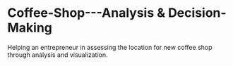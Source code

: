 # Coffee-Shop---Analysis & Decision-Making
Helping an entrepreneur in assessing the location for new coffee shop through analysis and visualization.
